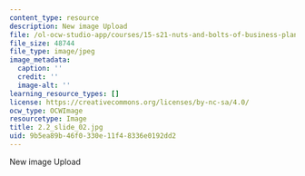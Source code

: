 ```yaml
---
content_type: resource
description: New image Upload
file: /ol-ocw-studio-app/courses/15-s21-nuts-and-bolts-of-business-plans-january-iap-2014/9b5ea89b46f0330e11f48336e0192dd2_2.2_slide_02.jpg
file_size: 48744
file_type: image/jpeg
image_metadata:
  caption: ''
  credit: ''
  image-alt: ''
learning_resource_types: []
license: https://creativecommons.org/licenses/by-nc-sa/4.0/
ocw_type: OCWImage
resourcetype: Image
title: 2.2_slide_02.jpg
uid: 9b5ea89b-46f0-330e-11f4-8336e0192dd2
---
```

New image Upload